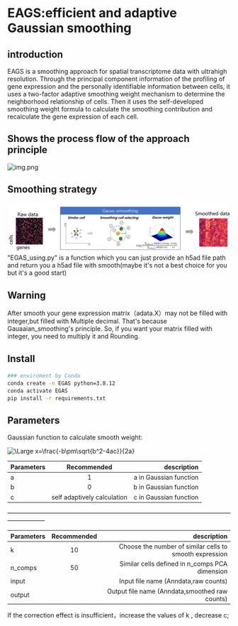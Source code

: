 # EAGS:efficient and adaptive Gaussian smoothing
## introduction
EAGS is a smoothing approach for spatial transcriptome data with ultrahigh resolution. 
Through the principal component information of the profiling of gene expression and the 
personally identifiable information between cells, it uses a two-factor adaptive smoothing 
weight mechanism to determine the neighborhood relationship of cells. Then it uses the 
self-developed smoothing weight formula to calculate the smoothing contribution and 
recalculate the gene expression of each cell.
## Shows the process flow of the approach principle
![img.png](img/fig1.jpg)
## Smoothing strategy
![img.png](img/fig2.jpg)
"EGAS_using.py" is a function which you can just provide an h5ad file path and return you a
h5ad file with smooth(maybe it's not a best choice for you but it's a good start)


## Warning
After smooth your gene expression matrix（adata.X）may not be filled with integer,but filled with Multiple decimal.
That's because Gauaaian_smoothing's principle. So, if you want your matrix filled with integer,
you need to multiply it and Rounding.
## Install
```bash
### enviroment by Conda
conda create -n EGAS python=3.8.12
conda activate EGAS
pip install -r requirements.txt
```
## Parameters

Gaussian function to calculate smooth weight:

<img src="https://latex.codecogs.com/svg.latex?\Large&space;GS(R)=ae^{-\frac{(R-b)^2}{2c^2}} " title="\Large x=\frac{-b\pm\sqrt{b^2-4ac}}{2a}" />


| Parameters  |         Recommended         |  description |
|----------|:---------------------------:|------:|
| a |              1              | a in Gaussian function |
| b |              0              | b in Gaussian function |
| c | self adaptively calculation |c in Gaussian function |

——————————————————————————————————————————

| Parameters  |    Recommended       |  description |
|----------|:-------:|------:|
| k |  10 | Choose the number of similar cells to smooth expression |
| n_comps |  50 | Similar cells defined in n_comps PCA dimension |
| input |  | Input file name (Anndata,raw counts) |
| output |  | Output file name (Anndata,smoothed raw counts)|


If the correction effect is insufficient，increase the values of k , decrease c;
